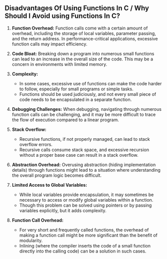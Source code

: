 ## Disadvantages Of Using Functions In C / Why Should I Avoid using Functions In C?

1. **Function Overhead:**
Function calls come with a certain amount of overhead, including the storage of local variables, parameter passing, and the return address. In performance-critical applications, excessive function calls may impact efficiency.

2. **Code Bloat:**
Breaking down a program into numerous small functions can lead to an increase in the overall size of the code. This may be a concern in environments with limited memory.

3. **Complexity:**
   - In some cases, excessive use of functions can make the code harder to follow, especially for small programs or simple tasks. 
   - Functions should be used judiciously, and not every small piece of code needs to be encapsulated in a separate function.

4. **Debugging Challenges:**
When debugging, navigating through numerous function calls can be challenging, and it may be more difficult to trace the flow of execution compared to a linear program.

5. **Stack Overflow:**
   - Recursive functions, if not properly managed, can lead to stack overflow errors. 
   - Recursive calls consume stack space, and excessive recursion without a proper base case can result in a stack overflow.

6. **Abstraction Overhead:**
Overusing abstraction (hiding implementation details) through functions might lead to a situation where understanding the overall program logic becomes difficult.

7. **Limited Access to Global Variables:**
   - While local variables provide encapsulation, it may sometimes be necessary to access or modify global variables within a function. 
   - Though this problem can be solved using pointers or by passing variables explicitly, but it adds complexity.

8. **Function Call Overhead:**
   - For very short and frequently called functions, the overhead of making a function call might be more significant than the benefit of modularity. 
   - Inlining (where the compiler inserts the code of a small function directly into the calling code) can be a solution in such cases.